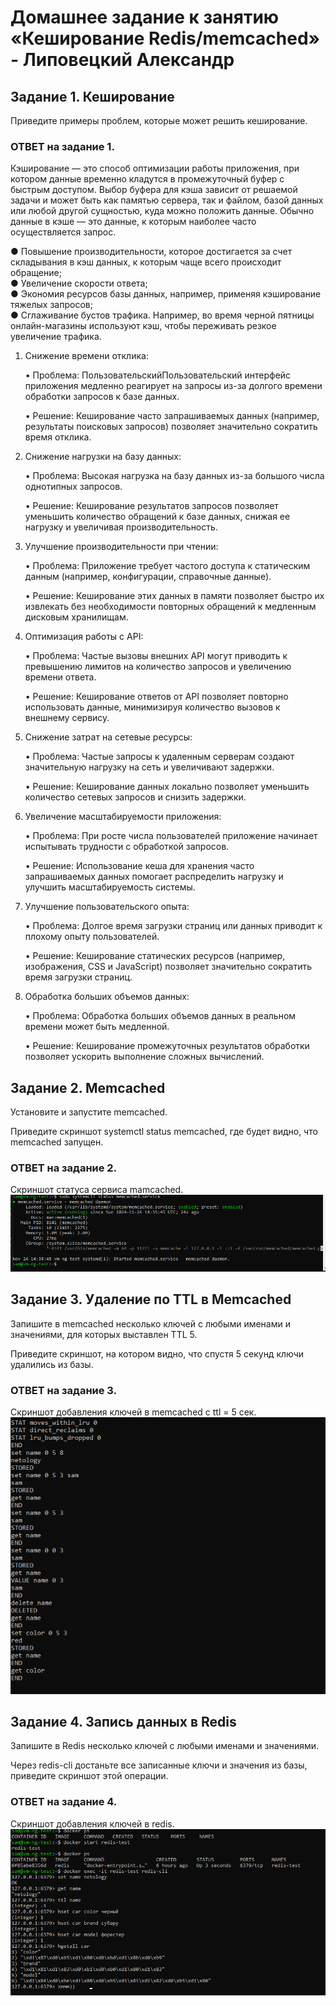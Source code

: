 # Домашнее задание к занятию «Кеширование Redis/memcached» - Липовецкий Александр

## Задание 1. Кеширование
Приведите примеры проблем, которые может решить кеширование.

### ОТВЕТ на задание 1.

Кэширование — это способ оптимизации работы приложения, при котором данные временно кладутся в промежуточный буфер с быстрым доступом. Выбор буфера для кэша зависит от решаемой задачи и может быть как памятью сервера, так и файлом, базой данных или любой другой сущностью, куда можно положить данные. Обычно данные в кэше — это данные, к которым наиболее часто осуществляется запрос.

● Повышение производительности, которое достигается за счет складывания в кэш данных, к которым чаще всего происходит обращение;  
● Увеличение скорости ответа;  
● Экономия ресурсов базы данных, например, применяя кэширование тяжелых запросов;  
● Сглаживание бустов трафика. Например, во время черной пятницы онлайн-магазины используют кэш, чтобы переживать резкое увеличение трафика.  

1. Снижение времени отклика:

   • Проблема: ПользовательскийПользовательский интерфейс приложения медленно реагирует на запросы из-за долгого времени обработки запросов к базе данных.

   • Решение: Кеширование часто запрашиваемых данных (например, результаты поисковых запросов) позволяет значительно сократить время отклика.

2. Снижение нагрузки на базу данных:

   • Проблема: Высокая нагрузка на базу данных из-за большого числа однотипных запросов.

   • Решение: Кеширование результатов запросов позволяет уменьшить количество обращений к базе данных, снижая ее нагрузку и увеличивая производительность.

3. Улучшение производительности при чтении:

   • Проблема: Приложение требует частого доступа к статическим данным (например, конфигурации, справочные данные).

   • Решение: Кеширование этих данных в памяти позволяет быстро их извлекать без необходимости повторных обращений к медленным дисковым хранилищам.

4. Оптимизация работы с API:

   • Проблема: Частые вызовы внешних API могут приводить к превышению лимитов на количество запросов и увеличению времени ответа.

   • Решение: Кеширование ответов от API позволяет повторно использовать данные, минимизируя количество вызовов к внешнему сервису.

5. Снижение затрат на сетевые ресурсы:

   • Проблема: Частые запросы к удаленным серверам создают значительную нагрузку на сеть и увеличивают задержки.

   • Решение: Кеширование данных локально позволяет уменьшить количество сетевых запросов и снизить задержки.

6. Увеличение масштабируемости приложения:

   • Проблема: При росте числа пользователей приложение начинает испытывать трудности с обработкой запросов.

   • Решение: Использование кеша для хранения часто запрашиваемых данных помогает распределить нагрузку и улучшить масштабируемость системы.

7. Улучшение пользовательского опыта:

   • Проблема: Долгое время загрузки страниц или данных приводит к плохому опыту пользователей.

   • Решение: Кеширование статических ресурсов (например, изображения, CSS и JavaScript) позволяет значительно сократить время загрузки страниц.

8. Обработка больших объемов данных:

   • Проблема: Обработка больших объемов данных в реальном времени может быть медленной.

   • Решение: Кеширование промежуточных результатов обработки позволяет ускорить выполнение сложных вычислений.

## Задание 2. Memcached
Установите и запустите memcached.

Приведите скриншот systemctl status memcached, где будет видно, что memcached запущен.

### ОТВЕТ на задание 2.

Скриншот статуса сервиса mamcached.  
![Скриншот статуса mamcached](./stat_memcached.png)

## Задание 3. Удаление по TTL в Memcached
Запишите в memcached несколько ключей с любыми именами и значениями, для которых выставлен TTL 5.

Приведите скриншот, на котором видно, что спустя 5 секунд ключи удалились из базы.

### ОТВЕТ на задание 3.

Скриншот добавления ключей в memcached с ttl = 5 сек.  
![Скриншот добавления ключей с ttl](./add_key_memcached.png)

## Задание 4. Запись данных в Redis
Запишите в Redis несколько ключей с любыми именами и значениями.

Через redis-cli достаньте все записанные ключи и значения из базы, приведите скриншот этой операции.

### ОТВЕТ на задание 4.

Скриншот добавления ключей в redis.  
![Скриншот добавления ключей в redis](./add_key_redis.png)